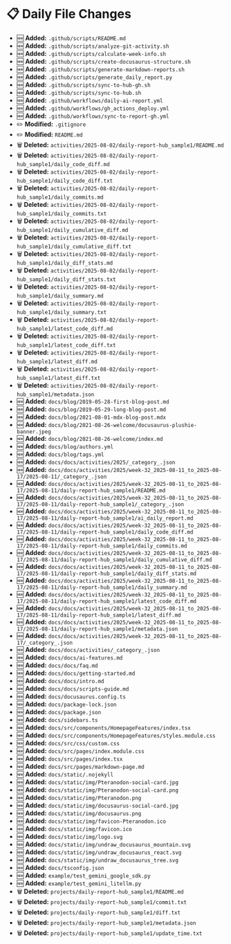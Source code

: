 # 📋 Daily File Changes

- 🆕 **Added:** `.github/scripts/README.md`
- 🆕 **Added:** `.github/scripts/analyze-git-activity.sh`
- 🆕 **Added:** `.github/scripts/calculate-week-info.sh`
- 🆕 **Added:** `.github/scripts/create-docusaurus-structure.sh`
- 🆕 **Added:** `.github/scripts/generate-markdown-reports.sh`
- 🆕 **Added:** `.github/scripts/generate_daily_report.py`
- 🆕 **Added:** `.github/scripts/sync-to-hub-gh.sh`
- 🆕 **Added:** `.github/scripts/sync-to-hub.sh`
- 🆕 **Added:** `.github/workflows/daily-ai-report.yml`
- 🆕 **Added:** `.github/workflows/gh_actions_deploy.yml`
- 🆕 **Added:** `.github/workflows/sync-to-report-gh.yml`
- ✏️ **Modified:** `.gitignore`
- ✏️ **Modified:** `README.md`
- 🗑️ **Deleted:** `activities/2025-08-02/daily-report-hub_sample1/README.md`
- 🗑️ **Deleted:** `activities/2025-08-02/daily-report-hub_sample1/daily_code_diff.md`
- 🗑️ **Deleted:** `activities/2025-08-02/daily-report-hub_sample1/daily_code_diff.txt`
- 🗑️ **Deleted:** `activities/2025-08-02/daily-report-hub_sample1/daily_commits.md`
- 🗑️ **Deleted:** `activities/2025-08-02/daily-report-hub_sample1/daily_commits.txt`
- 🗑️ **Deleted:** `activities/2025-08-02/daily-report-hub_sample1/daily_cumulative_diff.md`
- 🗑️ **Deleted:** `activities/2025-08-02/daily-report-hub_sample1/daily_cumulative_diff.txt`
- 🗑️ **Deleted:** `activities/2025-08-02/daily-report-hub_sample1/daily_diff_stats.md`
- 🗑️ **Deleted:** `activities/2025-08-02/daily-report-hub_sample1/daily_diff_stats.txt`
- 🗑️ **Deleted:** `activities/2025-08-02/daily-report-hub_sample1/daily_summary.md`
- 🗑️ **Deleted:** `activities/2025-08-02/daily-report-hub_sample1/daily_summary.txt`
- 🗑️ **Deleted:** `activities/2025-08-02/daily-report-hub_sample1/latest_code_diff.md`
- 🗑️ **Deleted:** `activities/2025-08-02/daily-report-hub_sample1/latest_code_diff.txt`
- 🗑️ **Deleted:** `activities/2025-08-02/daily-report-hub_sample1/latest_diff.md`
- 🗑️ **Deleted:** `activities/2025-08-02/daily-report-hub_sample1/latest_diff.txt`
- 🗑️ **Deleted:** `activities/2025-08-02/daily-report-hub_sample1/metadata.json`
- 🆕 **Added:** `docs/blog/2019-05-28-first-blog-post.md`
- 🆕 **Added:** `docs/blog/2019-05-29-long-blog-post.md`
- 🆕 **Added:** `docs/blog/2021-08-01-mdx-blog-post.mdx`
- 🆕 **Added:** `docs/blog/2021-08-26-welcome/docusaurus-plushie-banner.jpeg`
- 🆕 **Added:** `docs/blog/2021-08-26-welcome/index.md`
- 🆕 **Added:** `docs/blog/authors.yml`
- 🆕 **Added:** `docs/blog/tags.yml`
- 🆕 **Added:** `docs/docs/activities/2025/_category_.json`
- 🆕 **Added:** `docs/docs/activities/2025/week-32_2025-08-11_to_2025-08-17/2025-08-11/_category_.json`
- 🆕 **Added:** `docs/docs/activities/2025/week-32_2025-08-11_to_2025-08-17/2025-08-11/daily-report-hub_sample1/README.md`
- 🆕 **Added:** `docs/docs/activities/2025/week-32_2025-08-11_to_2025-08-17/2025-08-11/daily-report-hub_sample1/_category_.json`
- 🆕 **Added:** `docs/docs/activities/2025/week-32_2025-08-11_to_2025-08-17/2025-08-11/daily-report-hub_sample1/ai_daily_report.md`
- 🆕 **Added:** `docs/docs/activities/2025/week-32_2025-08-11_to_2025-08-17/2025-08-11/daily-report-hub_sample1/daily_code_diff.md`
- 🆕 **Added:** `docs/docs/activities/2025/week-32_2025-08-11_to_2025-08-17/2025-08-11/daily-report-hub_sample1/daily_commits.md`
- 🆕 **Added:** `docs/docs/activities/2025/week-32_2025-08-11_to_2025-08-17/2025-08-11/daily-report-hub_sample1/daily_cumulative_diff.md`
- 🆕 **Added:** `docs/docs/activities/2025/week-32_2025-08-11_to_2025-08-17/2025-08-11/daily-report-hub_sample1/daily_diff_stats.md`
- 🆕 **Added:** `docs/docs/activities/2025/week-32_2025-08-11_to_2025-08-17/2025-08-11/daily-report-hub_sample1/daily_summary.md`
- 🆕 **Added:** `docs/docs/activities/2025/week-32_2025-08-11_to_2025-08-17/2025-08-11/daily-report-hub_sample1/latest_code_diff.md`
- 🆕 **Added:** `docs/docs/activities/2025/week-32_2025-08-11_to_2025-08-17/2025-08-11/daily-report-hub_sample1/latest_diff.md`
- 🆕 **Added:** `docs/docs/activities/2025/week-32_2025-08-11_to_2025-08-17/2025-08-11/daily-report-hub_sample1/metadata.json`
- 🆕 **Added:** `docs/docs/activities/2025/week-32_2025-08-11_to_2025-08-17/_category_.json`
- 🆕 **Added:** `docs/docs/activities/_category_.json`
- 🆕 **Added:** `docs/docs/ai-features.md`
- 🆕 **Added:** `docs/docs/faq.md`
- 🆕 **Added:** `docs/docs/getting-started.md`
- 🆕 **Added:** `docs/docs/intro.md`
- 🆕 **Added:** `docs/docs/scripts-guide.md`
- 🆕 **Added:** `docs/docusaurus.config.ts`
- 🆕 **Added:** `docs/package-lock.json`
- 🆕 **Added:** `docs/package.json`
- 🆕 **Added:** `docs/sidebars.ts`
- 🆕 **Added:** `docs/src/components/HomepageFeatures/index.tsx`
- 🆕 **Added:** `docs/src/components/HomepageFeatures/styles.module.css`
- 🆕 **Added:** `docs/src/css/custom.css`
- 🆕 **Added:** `docs/src/pages/index.module.css`
- 🆕 **Added:** `docs/src/pages/index.tsx`
- 🆕 **Added:** `docs/src/pages/markdown-page.md`
- 🆕 **Added:** `docs/static/.nojekyll`
- 🆕 **Added:** `docs/static/img/Pteranodon-social-card.jpg`
- 🆕 **Added:** `docs/static/img/Pteranodon-social-card.png`
- 🆕 **Added:** `docs/static/img/Pteranodon.png`
- 🆕 **Added:** `docs/static/img/docusaurus-social-card.jpg`
- 🆕 **Added:** `docs/static/img/docusaurus.png`
- 🆕 **Added:** `docs/static/img/favicon-Pteranodon.ico`
- 🆕 **Added:** `docs/static/img/favicon.ico`
- 🆕 **Added:** `docs/static/img/logo.svg`
- 🆕 **Added:** `docs/static/img/undraw_docusaurus_mountain.svg`
- 🆕 **Added:** `docs/static/img/undraw_docusaurus_react.svg`
- 🆕 **Added:** `docs/static/img/undraw_docusaurus_tree.svg`
- 🆕 **Added:** `docs/tsconfig.json`
- 🆕 **Added:** `example/test_gemini_google_sdk.py`
- 🆕 **Added:** `example/test_gemini_litellm.py`
- 🗑️ **Deleted:** `projects/daily-report-hub_sample1/README.md`
- 🗑️ **Deleted:** `projects/daily-report-hub_sample1/commit.txt`
- 🗑️ **Deleted:** `projects/daily-report-hub_sample1/diff.txt`
- 🗑️ **Deleted:** `projects/daily-report-hub_sample1/metadata.json`
- 🗑️ **Deleted:** `projects/daily-report-hub_sample1/update_time.txt`
